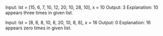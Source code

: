 Input: lst = [15, 6, 7, 10, 12, 20, 10, 28, 10], x = 10
Output: 3 
Explanation: 10 appears three times in given list.

Input: lst = [8, 6, 8, 10, 8, 20, 10, 8, 8], x = 16
Output: 0
Explanation: 16 appears zero times in given list.